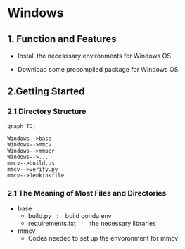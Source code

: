 # __Windows__
    
## __1. Function and Features__

- Install the necesssary environments for Windows OS

- Download some precompiled package for Windows OS

## __2.Getting Started__

### 2.1 Directory Structure

```mermaid
graph TD;

Windows-->base
Windows-->mmcv
Windows-->mmocr
Windows-->...
mmcv-->build.ps
mmcv-->verify.py
mmcv-->Jenkinsfile

```

### 2.1 The Meaning of Most Files and Directories

+ base
    - build.py &nbsp; : &nbsp;&nbsp; build conda env
    - requirements.txt &nbsp; : &nbsp;&nbsp; the necessary libraries
+ mmcv
    - Codes needed to set up the envoronment for mmcv
